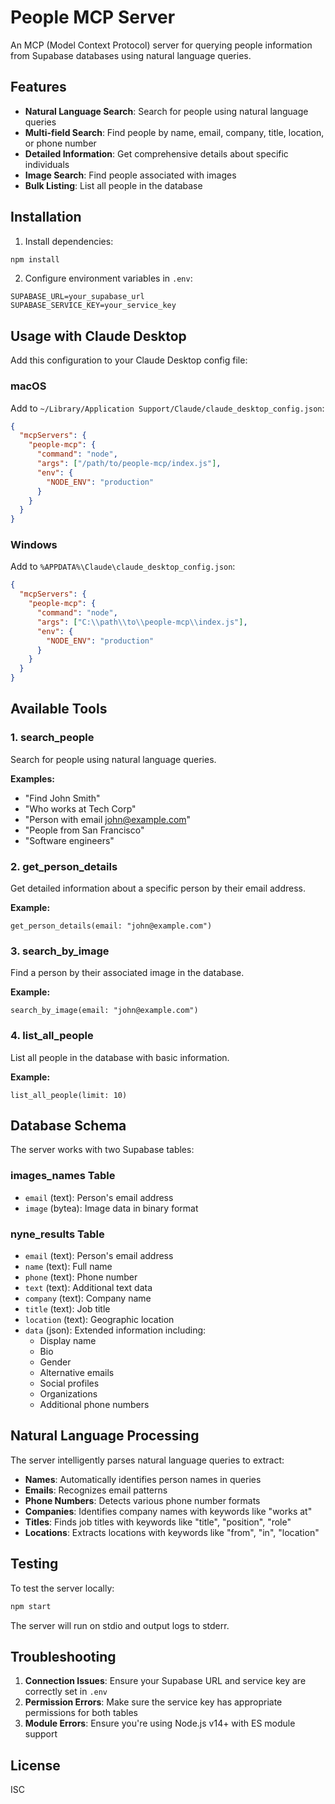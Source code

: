 # People MCP Server

An MCP (Model Context Protocol) server for querying people information from Supabase databases using natural language queries.

## Features

- **Natural Language Search**: Search for people using natural language queries
- **Multi-field Search**: Find people by name, email, company, title, location, or phone number
- **Detailed Information**: Get comprehensive details about specific individuals
- **Image Search**: Find people associated with images
- **Bulk Listing**: List all people in the database

## Installation

1. Install dependencies:
```bash
npm install
```

2. Configure environment variables in `.env`:
```env
SUPABASE_URL=your_supabase_url
SUPABASE_SERVICE_KEY=your_service_key
```

## Usage with Claude Desktop

Add this configuration to your Claude Desktop config file:

### macOS
Add to `~/Library/Application Support/Claude/claude_desktop_config.json`:

```json
{
  "mcpServers": {
    "people-mcp": {
      "command": "node",
      "args": ["/path/to/people-mcp/index.js"],
      "env": {
        "NODE_ENV": "production"
      }
    }
  }
}
```

### Windows
Add to `%APPDATA%\Claude\claude_desktop_config.json`:

```json
{
  "mcpServers": {
    "people-mcp": {
      "command": "node",
      "args": ["C:\\path\\to\\people-mcp\\index.js"],
      "env": {
        "NODE_ENV": "production"
      }
    }
  }
}
```

## Available Tools

### 1. search_people
Search for people using natural language queries.

**Examples:**
- "Find John Smith"
- "Who works at Tech Corp"
- "Person with email john@example.com"
- "People from San Francisco"
- "Software engineers"

### 2. get_person_details
Get detailed information about a specific person by their email address.

**Example:**
```
get_person_details(email: "john@example.com")
```

### 3. search_by_image
Find a person by their associated image in the database.

**Example:**
```
search_by_image(email: "john@example.com")
```

### 4. list_all_people
List all people in the database with basic information.

**Example:**
```
list_all_people(limit: 10)
```

## Database Schema

The server works with two Supabase tables:

### images_names Table
- `email` (text): Person's email address
- `image` (bytea): Image data in binary format

### nyne_results Table
- `email` (text): Person's email address
- `name` (text): Full name
- `phone` (text): Phone number
- `text` (text): Additional text data
- `company` (text): Company name
- `title` (text): Job title
- `location` (text): Geographic location
- `data` (json): Extended information including:
  - Display name
  - Bio
  - Gender
  - Alternative emails
  - Social profiles
  - Organizations
  - Additional phone numbers

## Natural Language Processing

The server intelligently parses natural language queries to extract:

- **Names**: Automatically identifies person names in queries
- **Emails**: Recognizes email patterns
- **Phone Numbers**: Detects various phone number formats
- **Companies**: Identifies company names with keywords like "works at"
- **Titles**: Finds job titles with keywords like "title", "position", "role"
- **Locations**: Extracts locations with keywords like "from", "in", "location"

## Testing

To test the server locally:

```bash
npm start
```

The server will run on stdio and output logs to stderr.

## Troubleshooting

1. **Connection Issues**: Ensure your Supabase URL and service key are correctly set in `.env`
2. **Permission Errors**: Make sure the service key has appropriate permissions for both tables
3. **Module Errors**: Ensure you're using Node.js v14+ with ES module support

## License

ISC